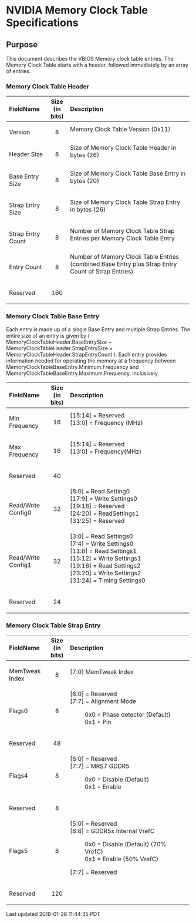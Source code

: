 <div id="header">

# NVIDIA Memory Clock Table Specifications

</div>

<div id="preamble">

<div class="sectionbody">

</div>

</div>

## Purpose

<div class="sectionbody">

<div class="paragraph">

This document describes the VBIOS Memory clock table entries. The Memory
Clock Table starts with a header, followed immediately by an array of
entries.

</div>

### Memory Clock Table Header

<div style="clear:left">

</div>

<div class="tableblock">

<table style="width:99%;">
<colgroup>
<col style="width: 22%" />
<col style="width: 11%" />
<col style="width: 66%" />
</colgroup>
<thead>
<tr class="header">
<th style="text-align: left;">FieldName</th>
<th style="text-align: center;">Size (in bits)</th>
<th style="text-align: left;">Description</th>
</tr>
</thead>
<tbody>
<tr class="odd">
<td style="text-align: left;"><p>Version</p></td>
<td style="text-align: center;"><p>8</p></td>
<td style="text-align: left;"><div>
<div class="dlist">
<dl>
<dt> Memory Clock Table Version (0x11) </dt>
<dd>
</dd>
</dl>
</div>
</div></td>
</tr>
<tr class="even">
<td style="text-align: left;"><p>Header Size</p></td>
<td style="text-align: center;"><p>8</p></td>
<td style="text-align: left;"><div>
<div class="dlist">
<dl>
<dt> Size of Memory Clock Table Header in bytes (26) </dt>
<dd>
</dd>
</dl>
</div>
</div></td>
</tr>
<tr class="odd">
<td style="text-align: left;"><p>Base Entry Size</p></td>
<td style="text-align: center;"><p>8</p></td>
<td style="text-align: left;"><div>
<div class="dlist">
<dl>
<dt> Size of Memory Clock Table Base Entry in bytes (20) </dt>
<dd>
</dd>
</dl>
</div>
</div></td>
</tr>
<tr class="even">
<td style="text-align: left;"><p>Strap Entry Size</p></td>
<td style="text-align: center;"><p>8</p></td>
<td style="text-align: left;"><div>
<div class="dlist">
<dl>
<dt> Size of Memory Clock Table Strap Entry in bytes (26) </dt>
<dd>
</dd>
</dl>
</div>
</div></td>
</tr>
<tr class="odd">
<td style="text-align: left;"><p>Strap Entry Count</p></td>
<td style="text-align: center;"><p>8</p></td>
<td style="text-align: left;"><div>
<div class="dlist">
<dl>
<dt> Number of Memory Clock Table Strap Entries per Memory Clock Table Entry </dt>
<dd>
</dd>
</dl>
</div>
</div></td>
</tr>
<tr class="even">
<td style="text-align: left;"><p>Entry Count</p></td>
<td style="text-align: center;"><p>8</p></td>
<td style="text-align: left;"><div>
<div class="dlist">
<dl>
<dt> Number of Memory Clock Table Entries (combined Base Entry plus Strap Entry Count of Strap Entries) </dt>
<dd>
</dd>
</dl>
</div>
</div></td>
</tr>
<tr class="odd">
<td style="text-align: left;"><p>Reserved</p></td>
<td style="text-align: center;"><p>160</p></td>
<td style="text-align: left;"><div>

</div></td>
</tr>
</tbody>
</table>

</div>

### Memory Clock Table Base Entry

<div style="clear:left">

</div>

<div class="paragraph">

Each entry is made up of a single Base Entry and multiple Strap Entries.
The entire size of an entry is given by (
MemoryClockTableHeader.BaseEntrySize +
MemoryClockTableHeader.StrapEntrySize ×
MemoryClockTableHeader.StrapEntryCount ). Each entry provides
information needed for operating the memory at a frequency between
MemoryClockTableBaseEntry.Minimum.Frequency and
MemoryClockTableBaseEntry.Maximum.Frequency, inclusively.

</div>

<div class="tableblock">

<table style="width:99%;">
<colgroup>
<col style="width: 22%" />
<col style="width: 11%" />
<col style="width: 66%" />
</colgroup>
<thead>
<tr class="header">
<th style="text-align: left;">FieldName</th>
<th style="text-align: center;">Size (in bits)</th>
<th style="text-align: left;">Description</th>
</tr>
</thead>
<tbody>
<tr class="odd">
<td style="text-align: left;"><p>Min Frequency</p></td>
<td style="text-align: center;"><p>16</p></td>
<td style="text-align: left;"><div>
<div class="dlist">
<dl>
<dt> [15:14] = Reserved<br />
[13:0] = Frequency (MHz) </dt>
<dd>
</dd>
</dl>
</div>
</div></td>
</tr>
<tr class="even">
<td style="text-align: left;"><p>Max Frequency</p></td>
<td style="text-align: center;"><p>16</p></td>
<td style="text-align: left;"><div>
<div class="dlist">
<dl>
<dt> [15:14] = Reserved<br />
[13:0] = Frequency(MHz) </dt>
<dd>
</dd>
</dl>
</div>
</div></td>
</tr>
<tr class="odd">
<td style="text-align: left;"><p>Reserved</p></td>
<td style="text-align: center;"><p>40</p></td>
<td style="text-align: left;"><div>

</div></td>
</tr>
<tr class="even">
<td style="text-align: left;"><p>Read/Write Config0</p></td>
<td style="text-align: center;"><p>32</p></td>
<td style="text-align: left;"><div>
<div class="dlist">
<dl>
<dt> [8:0] = Read Setting0<br />
[17:9] = Write Settings0<br />
[19:18] = Reserved<br />
[24:20] = ReadSettings1<br />
[31:25] = Reserved </dt>
<dd>
</dd>
</dl>
</div>
</div></td>
</tr>
<tr class="odd">
<td style="text-align: left;"><p>Read/Write Config1</p></td>
<td style="text-align: center;"><p>32</p></td>
<td style="text-align: left;"><div>
<div class="dlist">
<dl>
<dt> [3:0] = Read Settings0<br />
[7:4] = Write Settings0<br />
[11:8] = Read Settings1<br />
[15:12] = Write Settings1<br />
[19:16] = Read Settings2<br />
[23:20] = Write Settings2<br />
[31:24] = Timing Settings0 </dt>
<dd>
</dd>
</dl>
</div>
</div></td>
</tr>
<tr class="even">
<td style="text-align: left;"><p>Reserved</p></td>
<td style="text-align: center;"><p>24</p></td>
<td style="text-align: left;"><div>

</div></td>
</tr>
</tbody>
</table>

</div>

### Memory Clock Table Strap Entry

<div style="clear:left">

</div>

<div class="tableblock">

<table style="width:99%;">
<colgroup>
<col style="width: 22%" />
<col style="width: 11%" />
<col style="width: 66%" />
</colgroup>
<thead>
<tr class="header">
<th style="text-align: left;">FieldName</th>
<th style="text-align: center;">Size (in bits)</th>
<th style="text-align: left;">Description</th>
</tr>
</thead>
<tbody>
<tr class="odd">
<td style="text-align: left;"><p>MemTweak Index</p></td>
<td style="text-align: center;"><p>8</p></td>
<td style="text-align: left;"><div>
<div class="dlist">
<dl>
<dt> [7:0] MemTweak Index </dt>
<dd>
</dd>
</dl>
</div>
</div></td>
</tr>
<tr class="even">
<td style="text-align: left;"><p>Flags0</p></td>
<td style="text-align: center;"><p>8</p></td>
<td style="text-align: left;"><div>
<div class="dlist">
<dl>
<dt> [6:0] = Reserved<br />
[7:7] = Alignment Mode </dt>
<dd><p>0x0 = Phase detector (Default)<br />
0x1 = Pin</p>
</dd>
</dl>
</div>
</div></td>
</tr>
<tr class="odd">
<td style="text-align: left;"><p>Reserved</p></td>
<td style="text-align: center;"><p>48</p></td>
<td style="text-align: left;"><div>

</div></td>
</tr>
<tr class="even">
<td style="text-align: left;"><p>Flags4</p></td>
<td style="text-align: center;"><p>8</p></td>
<td style="text-align: left;"><div>
<div class="dlist">
<dl>
<dt> [6:0] = Reserved<br />
[7:7] = MRS7 GDDR5 </dt>
<dd><p>0x0 = Disable (Default)<br />
0x1 = Enable</p>
</dd>
</dl>
</div>
</div></td>
</tr>
<tr class="odd">
<td style="text-align: left;"><p>Reserved</p></td>
<td style="text-align: center;"><p>8</p></td>
<td style="text-align: left;"><div>

</div></td>
</tr>
<tr class="even">
<td style="text-align: left;"><p>Flags5</p></td>
<td style="text-align: center;"><p>8</p></td>
<td style="text-align: left;"><div>
<div class="dlist">
<dl>
<dt> [5:0] = Reserved<br />
[6:6] = GDDR5x Internal VrefC </dt>
<dd><p>0x0 = Disable (Default) (70% VrefC)<br />
0x1 = Enable (50% VrefC)</p>
</dd>
<dt> [7:7] = Reserved </dt>
<dd>
</dd>
</dl>
</div>
</div></td>
</tr>
<tr class="odd">
<td style="text-align: left;"><p>Reserved</p></td>
<td style="text-align: center;"><p>120</p></td>
<td style="text-align: left;"><div>

</div></td>
</tr>
</tbody>
</table>

</div>

</div>

<div id="footer">

<div id="footer-text">

Last updated 2018-01-26 11:44:35 PDT

</div>

</div>
